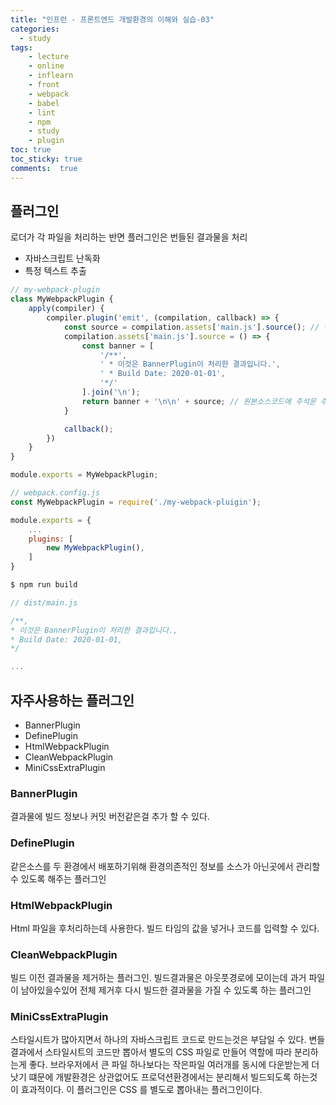 ```yaml
---
title: "인프런 - 프론트엔드 개발환경의 이해와 실습-03"
categories: 
  - study
tags: 
    - lecture
    - online
    - inflearn
    - front
    - webpack
    - babel
    - lint
    - npm
    - study
    - plugin
toc: true
toc_sticky: true
comments:  true
---
```


## 플러그인
로더가 각 파일을 처리하는 반면 플러그인은 번들된 결과물을 처리
- 자바스크립트 난독화
- 특정 텍스트 추출
  

``` javascript
// my-webpack-plugin
class MyWebpackPlugin {
    apply(compiler) {
        compiler.plugin('emit', (compilation, callback) => {
            const source = compilation.assets['main.js'].source(); // 번들링된 main.js 소스코드 가져오는 코드
            compilation.assets['main.js'].source = () => {
                const banner = [
                    '/**',
                    ' * 이것은 BannerPlugin이 처리한 결과입니다.',
                    ' * Build Date: 2020-01-01',
                    '*/'
                ].join('\n');
                return banner + '\n\n' + source; // 원본소스코드에 주석문 추가
            }

            callback();
        })
    }
}

module.exports = MyWebpackPlugin;
```

``` javascript
// webpack.config.js
const MyWebpackPlugin = require('./my-webpack-pluigin');

module.exports = {
    ...
    plugins: [
        new MyWebpackPlugin(),
    ]
}
```

``` javascript
$ npm run build
```

``` javascript
// dist/main.js

/**,
* 이것은 BannerPlugin이 처리한 결과입니다.,
* Build Date: 2020-01-01,
*/

...
```


## 자주사용하는 플러그인

- BannerPlugin
- DefinePlugin
- HtmlWebpackPlugin
- CleanWebpackPlugin
- MiniCssExtraPlugin

### BannerPlugin
결과물에 빌드 정보나 커밋 버전같은걸 추가 할 수 있다.

### DefinePlugin
같은소스를 두 환경에서 배포하기위해 환경의존적인 정보를 소스가 아닌곳에서 관리할 수 있도록 해주는 플러그인

### HtmlWebpackPlugin
Html 파일을 후처리하는데 사용한다. 빌드 타임의 값을 넣거나 코드를 입력할 수 있다.

### CleanWebpackPlugin
빌드 이전 결과물을 제거하는 플러그인. 빌드결과물은 아웃풋경로에 모이는데 과거 파일이 남아있을수있어 전체 제거후 다시 빌드한 결과물을 가질 수 있도록 하는 플러그인

### MiniCssExtraPlugin
스타일시트가 많아지면서 하나의 자바스크립트 코드로 만드는것은 부담일 수 있다. 변들결과에서 스타일시트의 코드만 뽑아서 별도의 CSS 파일로 만들어 역할에 따라 분리하는게 좋다. 브라우저에서 큰 파일 하나보다는 작은파일 여러개를 동시에 다운받는게 더 낫기 떄문에 개발환경은 상관없어도 프로덕션환경에서는 분리해서 빌드되도록 하는것이 효과적이다. 이 플러그인은 CSS 를 별도로 뽑아내는 플러그인이다.